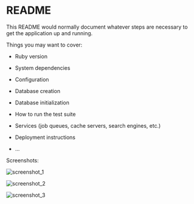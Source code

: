 # README

This README would normally document whatever steps are necessary to get the
application up and running.

Things you may want to cover:

* Ruby version

* System dependencies

* Configuration

* Database creation

* Database initialization

* How to run the test suite

* Services (job queues, cache servers, search engines, etc.)

* Deployment instructions

* ...

Screenshots:

![screenshot_1](public/images/screenshot_1)

![screenshot_2](public/images/screenshot_2)

![screenshot_3](public/images/screenshot_3)
